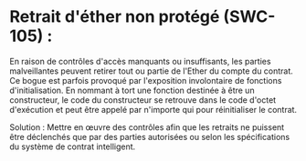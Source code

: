 # Retrait d'éther non protégé (SWC-105) :
En raison de contrôles d'accès manquants ou insuffisants, les parties malveillantes peuvent retirer tout ou partie de l'Ether du compte du contrat.
Ce bogue est parfois provoqué par l'exposition involontaire de fonctions d'initialisation. En nommant à tort une fonction destinée à être un constructeur, le code du constructeur se retrouve dans le code d'octet d'exécution et peut être appelé par n'importe qui pour réinitialiser le contrat.

Solution : Mettre en œuvre des contrôles afin que les retraits ne puissent être déclenchés que par des parties autorisées ou selon les spécifications du système de contrat intelligent.
